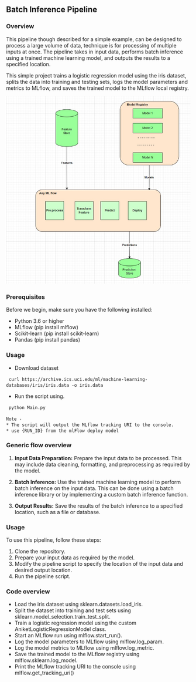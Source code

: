 ## Batch Inference Pipeline

### Overview

This pipeline though described for a simple example, can be designed to process a large volume of data, technique is for processing of multiple inputs at once. The pipeline takes in input data, performs batch inference using a trained machine learning model, and outputs the results to a specified location.

This simple project trains a logistic regression model using the iris dataset, splits the data into training and testing sets, logs the model parameters and metrics to MLflow, and saves the trained model to the MLflow local registry.


![alt text](https://github.com/aniket-work/batch-inference-pipeline/blob/main/flow_arch.jpg?raw=true)

### Prerequisites

Before we begin, make sure you have the following installed:

 - Python 3.6 or higher
 - MLflow (pip install mlflow)
 - Scikit-learn (pip install scikit-learn)
 - Pandas (pip install pandas)

### Usage
 - Download dataset
 ```bash:
  curl https://archive.ics.uci.edu/ml/machine-learning-databases/iris/iris.data -o iris.data
```
 
 - Run the script using.
  ```python
   python Main.py
  ```
   
    Note - 
    * The script will output the MLflow tracking URI to the console.
    * use {RUN_ID} from the mlFlow deploy model 

### Generic flow overview

1. **Input Data Preparation:** Prepare the input data to be processed. This may include data cleaning, formatting, and preprocessing as required by the model.

2. **Batch Inference:** Use the trained machine learning model to perform batch inference on the input data. This can be done using a batch inference library or by implementing a custom batch inference function.

3. **Output Results:** Save the results of the batch inference to a specified location, such as a file or database.

### Usage

To use this pipeline, follow these steps:

1. Clone the repository.
2. Prepare your input data as required by the model.
3. Modify the pipeline script to specify the location of the input data and desired output location.
4. Run the pipeline script.

### Code overview
 - Load the iris dataset using sklearn.datasets.load_iris.
 - Split the dataset into training and test sets using sklearn.model_selection.train_test_split.
 - Train a logistic regression model using the custom AniketLogisticRegressionModel class.
 - Start an MLflow run using mlflow.start_run().
 - Log the model parameters to MLflow using mlflow.log_param.
 - Log the model metrics to MLflow using mlflow.log_metric.
 - Save the trained model to the MLflow registry using mlflow.sklearn.log_model.
 - Print the MLflow tracking URI to the console using mlflow.get_tracking_uri()
